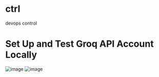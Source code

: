 # ctrl
devops control


# Set Up and Test Groq API Account Locally 

![image](https://github.com/hassane28/ctrl/assets/170402561/2c3045f6-ba6c-4a55-932c-ba025409c67b)
![image](https://github.com/hassane28/ctrl/assets/170402561/4363e4f2-48ff-4cad-85df-358f54d9a550)

